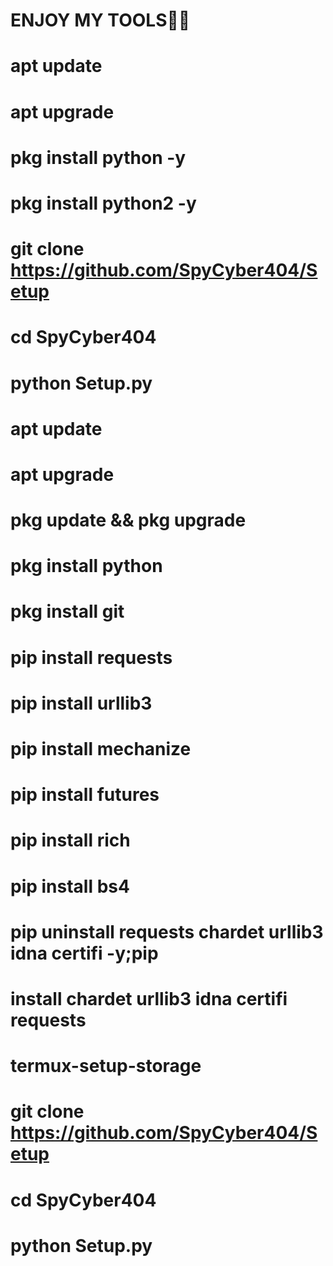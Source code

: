 #  ENJOY MY TOOLS🥰🥰
#   apt update

#   apt upgrade

#   pkg install python -y

#   pkg install python2 -y

#   git clone https://github.com/SpyCyber404/Setup
#   cd SpyCyber404
#   python Setup.py
#  apt update 

#  apt upgrade 

#  pkg update && pkg upgrade

#  pkg install python

#  pkg install git

#  pip install requests

#  pip install urllib3

#  pip install mechanize

#  pip install futures

#  pip install rich

#  pip install bs4

#  pip uninstall requests chardet urllib3 idna certifi -y;pip 

#  install chardet urllib3 idna certifi requests

#  termux-setup-storage

# git clone  https://github.com/SpyCyber404/Setup

#  cd SpyCyber404

#  python Setup.py
